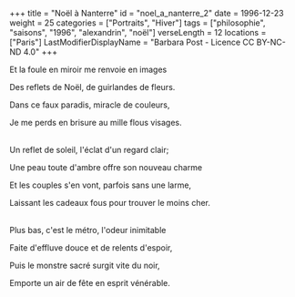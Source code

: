 +++
title = "Noël à Nanterre"
id = "noel_a_nanterre_2"
date = 1996-12-23
weight = 25
categories = ["Portraits", "Hiver"]
tags = ["philosophie", "saisons", "1996", "alexandrin", "noël"]
verseLength = 12
locations = ["Paris"]
LastModifierDisplayName = "Barbara Post - Licence CC BY-NC-ND 4.0"
+++

Et la foule en miroir me renvoie en images

Des reflets de Noël, de guirlandes de fleurs.

Dans ce faux paradis, miracle de couleurs,

Je me perds en brisure au mille flous visages.

 \
Un reflet de soleil, l'éclat d'un regard clair;

Une peau toute d'ambre offre son nouveau charme

Et les couples s'en vont, parfois sans une larme,

Laissant les cadeaux fous pour trouver le moins cher.

 \
Plus bas, c'est le métro, l'odeur inimitable

Faite d'effluve douce et de relents d'espoir,

Puis le monstre sacré surgit vite du noir,

Emporte un air de fête en esprit vénérable.
